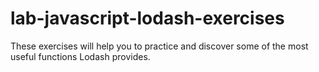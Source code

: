 # lab-javascript-lodash-exercises
These exercises will help you to practice and discover some of the most useful functions Lodash provides.
